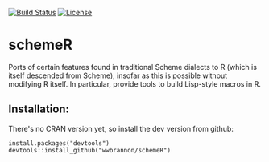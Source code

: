 
<!-- README.md is generated from README.Rmd. Please edit that file -->
[![Build Status](https://img.shields.io/travis/wwbrannon/schemeR.svg?style=flat)](https://travis-ci.org/wwbrannon/schemeR) <!-- [![CRAN_Status_Badge](https://www.r-pkg.org/badges/version/schemeR)](https://cran.r-project.org/package=schemeR)
[![Downloads](https://cranlogs.r-pkg.org/badges/schemeR)](https://cran.r-project.org/package=schemeR) --> [![License](https://img.shields.io/:license-mit-blue.svg?style=flat)](https://wwbrannon.mit-license.org/)

schemeR
=======

Ports of certain features found in traditional Scheme dialects to R (which is itself descended from Scheme), insofar as this is possible without modifying R itself. In particular, provide tools to build Lisp-style macros in R.

Installation:
-------------

There's no CRAN version yet, so install the dev version from github:

    install.packages("devtools")
    devtools::install_github("wwbrannon/schemeR")
